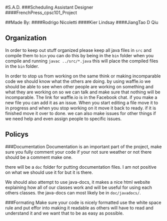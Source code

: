 #S.A.D.
###Scheduling Assistant Designer
####FrenchPress_cpsc101_Project

##Made By:
####Rodrigo Nicoletti
####Kier Lindsay
####JiangTao D Qiu

Organization
------------------
In order to keep out stuff organized please keep all java files in `src` and compile them to `bin` you can do this by being in the `bin` folder when you compile and running `javac ../src/*.java` this will place the compiled files in the `bin` folder. 

In order to stop us from working on the same think or making incomparable code we should know what the others are doing.  by using waffle.io we should be able to see when other people are working on something and what they are working on so we can talk and make sure that nothing will be incomparable.  The link for waffle.io is in the Facebook chat.  if you make a new file you can add it as an issue.  When you start editing a file move it to in progress and when you stop working on it move it back to ready.  if it is finished move it over to done. we can also make issues for other things if we need help and even assign people to specific issues.


Policys
---------
###Documentation
Documentation is an important part of the project, make sure you fully comment your code if your not sure weather or not there should be a comment make one.

there will be a `doc` folder for putting documentation files. I am not positive on what we should use it for but it is there. 

We should also attempt to use java-docs, it makes a nice html website explaining how all of our classes work and will be useful for using each others classes.  the java-docs can most likely be in `doc/javadocs/`.

###Formating
Make sure your code is nicely formatted use the white space rule and put effor into making it readable as others will have to read and understand it and we want that to be as easy as possible.  